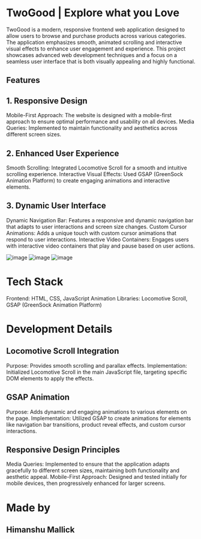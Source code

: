 # TwoGood | Explore what you Love
TwoGood is a modern, responsive frontend web application designed to allow users to browse and purchase products across various categories. The application emphasizes smooth, animated scrolling and interactive visual effects to enhance user engagement and experience. This project showcases advanced web development techniques and a focus on a seamless user interface that is both visually appealing and highly functional.

## Features

## 1. Responsive Design
Mobile-First Approach: The website is designed with a mobile-first approach to ensure optimal performance and usability on all devices.
Media Queries: Implemented to maintain functionality and aesthetics across different screen sizes.
## 2. Enhanced User Experience
Smooth Scrolling: Integrated Locomotive Scroll for a smooth and intuitive scrolling experience.
Interactive Visual Effects: Used GSAP (GreenSock Animation Platform) to create engaging animations and interactive elements.
## 3. Dynamic User Interface
Dynamic Navigation Bar: Features a responsive and dynamic navigation bar that adapts to user interactions and screen size changes.
Custom Cursor Animations: Adds a unique touch with custom cursor animations that respond to user interactions.
Interactive Video Containers: Engages users with interactive video containers that play and pause based on user actions.

![image](https://github.com/himanshumallickgit/two_good/assets/122736543/86d125da-c85f-480e-b275-e832e0ff2718)
![image](https://github.com/himanshumallickgit/two_good/assets/122736543/65e30c46-384a-457c-9abe-ee3919150780)
![image](https://github.com/himanshumallickgit/two_good/assets/122736543/f7f1ccf8-a693-4cd4-b459-e2d7abb10411)



# Tech Stack
Frontend: HTML, CSS, JavaScript
Animation Libraries: Locomotive Scroll, GSAP (GreenSock Animation Platform)

# Development Details
## Locomotive Scroll Integration
Purpose: Provides smooth scrolling and parallax effects.
Implementation: Initialized Locomotive Scroll in the main JavaScript file, targeting specific DOM elements to apply the effects.

## GSAP Animation
Purpose: Adds dynamic and engaging animations to various elements on the page.
Implementation: Utilized GSAP to create animations for elements like navigation bar transitions, product reveal effects, and custom cursor interactions.

## Responsive Design Principles
Media Queries: Implemented to ensure that the application adapts gracefully to different screen sizes, maintaining both functionality and aesthetic appeal.
Mobile-First Approach: Designed and tested initially for mobile devices, then progressively enhanced for larger screens.

# Made by
## Himanshu Mallick
